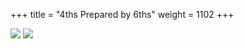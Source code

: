 +++
title = "4ths Prepared by 6ths"
weight = 1102
+++

<img src="/img/4ths-8vas.jpg" />

<img src="/img/DurReg-2.jpg" />

